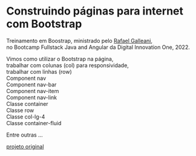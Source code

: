 
# Construindo páginas para internet com Bootstrap

Treinamento em Boostrap, ministrado pelo <a href="https://github.com/rafegal">Rafael Galleani</a>, <br>
no Bootcamp Fullstack Java and Angular da Digital Innovation One, 2022.

Vimos como utilizar o Bootstrap na página, <br>
trabalhar com colunas (col) para responsividade, <br>
trabalhar com linhas (row) <br>
Component nav <br>
Component nav-bar <br>
Component nav-item <br>
Component nav-link <br>
Classe container <br>
Classe row <br>
Classe col-lg-4 <br>
Classe container-fluid <br>

Entre outras ...


[projeto original](https://github.com/rafegal/aula_bootstrap) <br>
